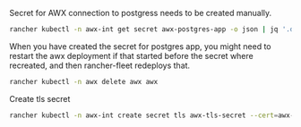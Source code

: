 Secret for AWX connection to postgress needs to be created manually. 

```bash
rancher kubectl -n awx-int get secret awx-postgres-app -o json | jq '.data | {"apiVersion": "v1", "kind": "Secret", "metadata": {"name": "awx-postgres-secret", "namespace": "awx"}, "data": {"database": .dbname, "host": .host, "password": .password, "port": .port, "type": "dW5tYW5hZ2Vk", "username": .username}}' | rancher kubectl apply -f -
```

When you have created the secret for postgres app, you might need to restart the awx deployment if that started before the secret where recreated, and then rancher-fleet redeploys that. 
```bash
rancher kubectl -n awx delete awx awx
```

Create tls secret
```bash
rancher kubectl -n awx-int create secret tls awx-tls-secret --cert=awx-demo.domain.com.pem --key=awx-demo.domain.com.key
```

